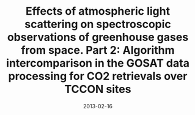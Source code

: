 ---
title: "Effects of atmospheric light scattering on spectroscopic observations of greenhouse gases from space. Part 2: Algorithm intercomparison in the GOSAT data processing for CO2 retrievals over TCCON sites"
collection: publications
permalink: /publication/2013-02-16-Oshchepkov
date: 2013-02-16
venue: 'Journal of Geophysical Research Atmospheres'
paperurl: 'https://doi.org/doi:10.1002/jgrd.50146'
citation: '<b>6</b> - Oshchepkov S., Bril A., Yokota T., Wennberg P.O., Deutscher N.M. et al., Effects of atmospheric light scattering on spectroscopic observations of greenhouse gases from space. Part 2: Algorithm intercomparison in the GOSAT data processing for CO2 retrievals over TCCON sites, Journal of Geophysical Research Atmospheres, 118, 1493-1512, (2013-02-16). <a href="https://doi.org/doi:10.1002/jgrd.50146">doi:10.1002/jgrd.50146</a> (cited 36 times)

'
---